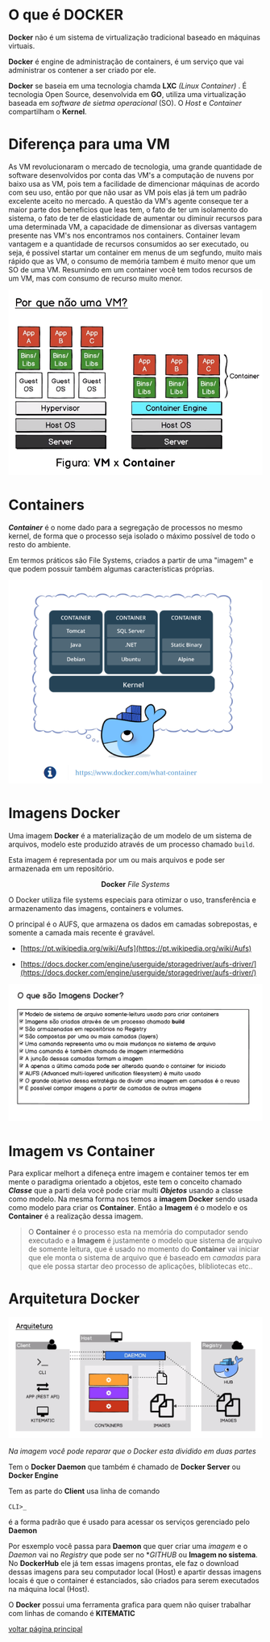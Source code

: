 # O que é DOCKER
**Docker** não é um sistema de virtualização tradicional baseado en máquinas virtuais.

**Docker** é engine de administração de containers, é um serviço que vai administrar os contener a ser criado por ele.

**Docker** se baseia em uma tecnologia chamda **LXC** *(Linux Container)* . É tecnologia Open Source, desenvolvida em **GO**, utiliza uma virtualização baseada em *software de sietma operacional* (SO). O *Host* e *Container* compartilham o **Kernel**.

# Diferença para uma VM

As VM revolucionaram o mercado de tecnologia, uma grande quantidade de software desenvolvidos por conta das VM's a computação de nuvens por baixo usa as VM, pois tem a facilidade de dimencionar máquinas de acordo com seu uso, então por que não usar as VM pois elas já tem um padrão excelente aceito no mercado. A questão da VM's agente conseque ter a maior parte dos beneficios que leas tem, o fato de ter um isolamento do sistema, o fato de ter de elasticidade de aumentar ou diminuir recursos para uma determinada VM, a capacidade de dimensionar as diversas vantagem presente nas VM's nos encontramos nos containers. Container levam vantagem e a quantidade de recursos consumidos ao ser executado, ou seja, é possivel startar um container em menus de um segfundo, muito mais rápido que as VM, o consumo de memória tambem é muito menor que um SO de uma VM. Resumindo em um container você tem todos recursos de um VM, mas com consumo de recurso muito menor.

![imagem01](img/img01.PNG)

# Containers
***Container*** é o nome dado para a segregação de processos no mesmo kernel, de forma que o processo
seja isolado o máximo possível de todo o resto do ambiente.

Em termos práticos são File Systems, criados a partir de uma "imagem" e que podem possuir
também algumas características próprias.

![imagem02](img/img02.PNG)

# Imagens Docker
Uma imagem **Docker** é a materialização de um modelo de um sistema de arquivos, modelo este
produzido através de um processo chamado `build`.

Esta imagem é representada por um ou mais arquivos e pode ser armazenada em um repositório.

<center><strong>Docker</strong> <em>File Systems</em></center>

O Docker utiliza file systems especiais para otimizar o uso, transferência e armazenamento
das imagens, containers e volumes.

O principal é o AUFS, que armazena os dados em camadas sobrepostas, e somente a camada
mais recente é gravável.

 * [https://pt.wikipedia.org/wiki/Aufs](https://pt.wikipedia.org/wiki/Aufs)

 * [https://docs.docker.com/engine/userguide/storagedriver/aufs-driver/](https://docs.docker.com/engine/userguide/storagedriver/aufs-driver/)

![imagem03](img/img03.PNG)

# Imagem vs Container

Para explicar melhort a difeneça entre imagem e container temos ter em mente o paradigma orientado a objetos, este tem o conceito chamado ***Classe*** que a parti dela você pode criar multi ***Objetos*** usando a classe como modelo. Na mesma forma nos temos a **imagem Docker** sendo usada como modelo para criar os **Container**. Então a **Imagem** é o modelo e os **Container** é a realização dessa imagem.

>O **Container** é o processo esta na memória do computador sendo executado e a **Imagem** é justamente o modelo que sistema de arquivo de somente leitura, que é usado no momento do **Container** vai iniciar que ele monta o sistema de arquivo que é baseado em *camadas* para que ele possa startar  deo processo de aplicações, blibliotecas etc..

# Arquitetura Docker

![imagem04](img/img04.PNG)

*Na imagem você pode reparar que o Docker esta dividido em duas partes*

Tem o **Docker Daemon** que também é chamado de **Docker Server** ou **Docker Engine**

Tem as parte do **Client** usa linha de comando
```console
CLI>_
``` 
é a forma padrão que é usado para acessar os serviços gerenciado pelo **Daemon**

Por esxemplo você passa para **Daemon** que quer criar uma *imagem* e o *Daemon* vai no *Registry* que pode ser no **GITHUB* ou **Imagem no sistema**. No **DockerHub** ele já tem essas imagens prontas, ele faz o download dessas imagens para seu computador local (Host) e apartir dessas imagens locais é que o container é estanciados, são criados para serem executados na máquina local (Host).

O **Docker** possui uma ferramenta grafica para quem não quiser trabalhar com linhas de comando é **KITEMATIC**

[voltar página principal](https://github.com/jairosousa/Curso-de-Docker)

